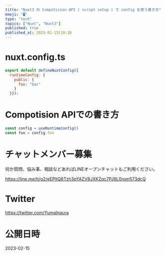 ```yaml
---
title: "Nuxt3 の Compotision API ( script setup ) で config を使う書き方"
emoji: "🖥"
type: "tech"
topics: ["Nuxt", "Nuxt3"]
published: true
published_at: 2023-02-15t18:28
---
```


# nuxt.config.ts

```js
export default defineNuxtConfig({
  runtimeConfig: {
    public: {
      foo: "bar"
    }
  }});

```

# Compotision APIでの書き方

```js
const config = useRuntimeConfig()
const foo = config.foo
```


# チャットメンバー募集


何か質問、悩み事、相談などあればLINEオープンチャットもご利用ください。

https://line.me/ti/g2/eEPltQ6Tzh3pYAZV8JXKZqc7PJ6L0rpm573dcQ


# Twitter

https://twitter.com/YumaInaura


# 公開日時

2023-02-15
